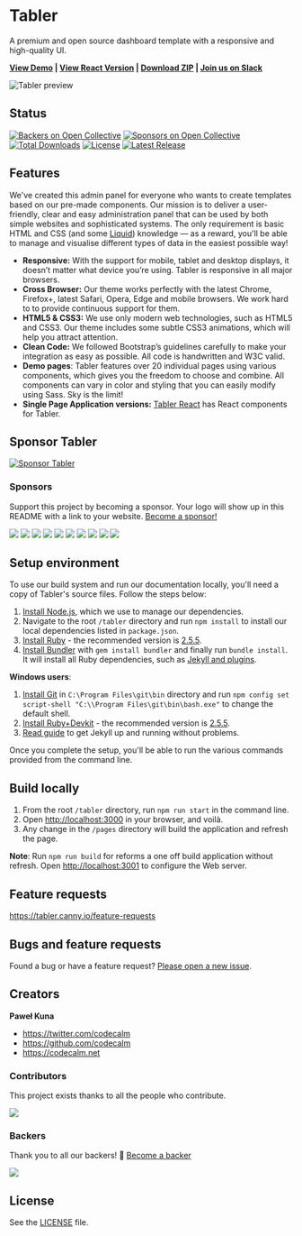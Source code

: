 # Tabler

A premium and open source dashboard template with a responsive and high-quality UI.

<strong><a href="https://preview-dev.tabler.io">View Demo</a> | <a href="https://github.com/tabler/tabler-react">View React Version</a> | <a href="https://github.com/tabler/tabler/archive/master.zip">Download ZIP</a> | <a href="https://join.slack.com/t/tabler-ui/shared_invite/enQtMzQxMTYxODk5NDYwLWU4Y2FiNWYxN2UyNWUzOTBjNmU0ZGM2ZDViMjQzMWMyZWM0ZDFkMGRhZGFiYzFhZjM1NmIxOGQ2ZDUwZjlhMTU">Join us on Slack</a></strong>

![Tabler preview](/static/tabler-preview.png?raw=true)


## Status

[![Backers on Open Collective](https://opencollective.com/tabler/backers/badge.svg)](#backers)
[![Sponsors on Open Collective](https://opencollective.com/tabler/sponsors/badge.svg)](#sponsors)
[![Total Downloads](https://img.shields.io/npm/dt/tabler.svg)](https://www.npmjs.com/package/tabler)
[![License](https://img.shields.io/npm/l/tabler.svg)](https://github.com/tabler/tabler/blob/master/LICENSE)
[![Latest Release](https://img.shields.io/npm/v/tabler.svg)](https://github.com/tabler/tabler/releases)

## Features

We've created this admin panel for everyone who wants to create templates based on our pre-made components. Our mission is to deliver a user-friendly, clear and easy administration panel that can be used by both simple websites and sophisticated systems. The only requirement is basic HTML and CSS (and some [Liquid](https://github.com/Shopify/liquid/wiki)) knowledge — as a reward, you'll be able to manage and visualise different types of data in the easiest possible way!

* **Responsive:** With the support for mobile, tablet and desktop displays, it doesn’t matter what device you’re using. Tabler is responsive in all major browsers.
* **Cross Browser:** Our theme works perfectly with the latest Chrome, Firefox+, latest Safari, Opera, Edge and mobile browsers. We work hard to to provide continuous support for them.
* **HTML5 & CSS3:** We use only modern web technologies, such as HTML5 and CSS3. Our theme includes some subtle CSS3 animations, which will help you attract attention.
* **Clean Code:** We followed Bootstrap’s guidelines carefully to make your integration as easy as possible. All code is handwritten and W3C valid.
* **Demo pages**: Tabler features over 20 individual pages using various components, which gives you the freedom to choose and combine. All components can vary in color and styling that you can easily modify using Sass. Sky is the limit!
* **Single Page Application versions:** [Tabler React](https://github.com/tabler/tabler-react) has React components for Tabler.


## Sponsor Tabler

<a href="https://github.com/sponsors/codecalm" target="_blank"><img src="/static/sponsor-banner-readme.png?raw=true" alt="Sponsor Tabler" /></a>


### Sponsors

Support this project by becoming a sponsor. Your logo will show up in this README with a link to your website. [Become a sponsor!](https://opencollective.com/tabler#sponsor)

<a href="https://opencollective.com/tabler/tiers/sponsor/0/website" target="_blank"><img src="https://opencollective.com/tabler/tiers/sponsor/0/avatar.svg" /></a>
<a href="https://opencollective.com/tabler/tiers/sponsor/1/website" target="_blank"><img src="https://opencollective.com/tabler/tiers/sponsor/1/avatar.svg" /></a>
<a href="https://opencollective.com/tabler/tiers/sponsor/2/website" target="_blank"><img src="https://opencollective.com/tabler/tiers/sponsor/2/avatar.svg" /></a>
<a href="https://opencollective.com/tabler/tiers/sponsor/3/website" target="_blank"><img src="https://opencollective.com/tabler/tiers/sponsor/3/avatar.svg" /></a>
<a href="https://opencollective.com/tabler/tiers/sponsor/4/website" target="_blank"><img src="https://opencollective.com/tabler/tiers/sponsor/4/avatar.svg" /></a>
<a href="https://opencollective.com/tabler/tiers/sponsor/5/website" target="_blank"><img src="https://opencollective.com/tabler/tiers/sponsor/5/avatar.svg" /></a>
<a href="https://opencollective.com/tabler/tiers/sponsor/6/website" target="_blank"><img src="https://opencollective.com/tabler/tiers/sponsor/6/avatar.svg" /></a>
<a href="https://opencollective.com/tabler/tiers/sponsor/7/website" target="_blank"><img src="https://opencollective.com/tabler/tiers/sponsor/7/avatar.svg" /></a>
<a href="https://opencollective.com/tabler/tiers/sponsor/8/website" target="_blank"><img src="https://opencollective.com/tabler/tiers/sponsor/8/avatar.svg" /></a>
<a href="https://opencollective.com/tabler/tiers/sponsor/9/website" target="_blank"><img src="https://opencollective.com/tabler/tiers/sponsor/9/avatar.svg" /></a>


## Setup environment

To use our build system and run our documentation locally, you'll need a copy of Tabler's source files. Follow the steps below:

1. [Install Node.js](https://nodejs.org/download/), which we use to manage our dependencies.
2. Navigate to the root `/tabler` directory and run `npm install` to install our local dependencies listed in `package.json`.
3. [Install Ruby](https://www.ruby-lang.org/en/documentation/installation/) - the recommended version is [2.5.5](https://cache.ruby-lang.org/pub/ruby/2.5/ruby-2.5.5.tar.gz).
4. [Install Bundler](https://bundler.io) with `gem install bundler` and finally run `bundle install`. It will install all Ruby dependencies, such as [Jekyll and plugins](https://jekyllrb.com).

**Windows users**:

1. [Install Git](https://git-scm.com/download/win) in `C:\Program Files\git\bin` directory and run `npm config set script-shell "C:\\Program Files\git\bin\bash.exe"` to change the default shell.
2. [Install Ruby+Devkit](https://rubyinstaller.org/downloads/) - the recommended version is [2.5.5](https://github.com/oneclick/rubyinstaller2/releases/download/RubyInstaller-2.5.5-1/rubyinstaller-devkit-2.5.5-1-x86.exe).
3. [Read guide](https://jekyllrb.com/docs/installation/windows/) to get Jekyll up and running without problems.

Once you complete the setup, you'll be able to run the various commands provided from the command line.


## Build locally

1. From the root `/tabler` directory, run `npm run start` in the command line.
2. Open [http://localhost:3000](http://localhost:3000) in your browser, and voilà.
3. Any change in the `/pages` directory will build the application and refresh the page.

**Note**:
Run `npm run build` for reforms a one off build application without refresh.
Open [http://localhost:3001](http://localhost:3001) to configure the Web server.


## Feature requests

https://tabler.canny.io/feature-requests


## Bugs and feature requests

Found a bug or have a feature request? [Please open a new issue](https://github.com/tabler/tabler/issues/new).


## Creators

**Paweł Kuna**

- <https://twitter.com/codecalm>
- <https://github.com/codecalm>
- <https://codecalm.net>


### Contributors

This project exists thanks to all the people who contribute.

<img src="https://opencollective.com/tabler/contributors.svg?width=890&button=false" />

### Backers

Thank you to all our backers! 🙏 [Become a backer](https://opencollective.com/tabler#backer)

<a href="https://opencollective.com/tabler#backers" target="_blank"><img src="https://opencollective.com/tabler/tiers/backer.svg?width=890&button=false" /></a>

## License

See the [LICENSE](https://github.com/tabler/tabler/blob/master/LICENSE) file.
